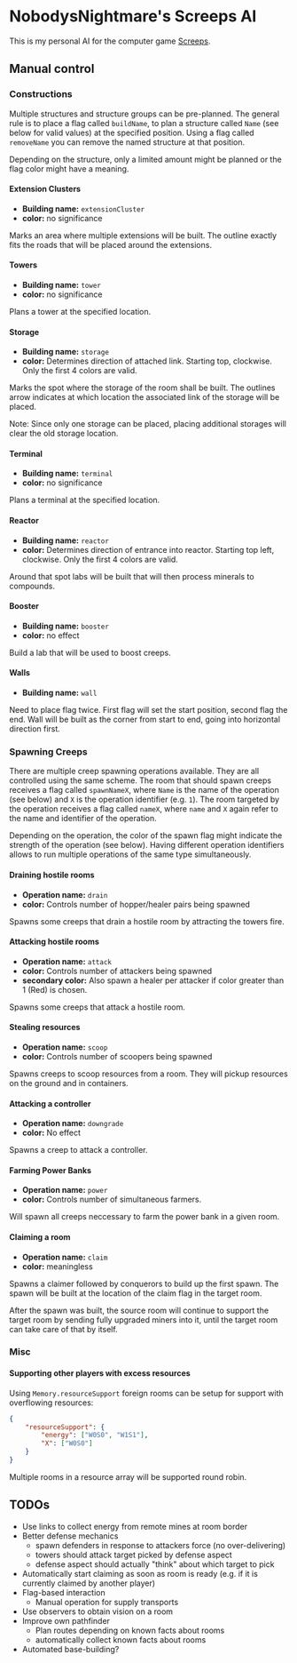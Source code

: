 # NobodysNightmare's Screeps AI

This is my personal AI for the computer game [Screeps](https://screeps.com).

## Manual control

### Constructions

Multiple structures and structure groups can be pre-planned.
The general rule is to place a flag called `buildName`, to plan a structure called
`Name` (see below for valid values) at the specified position.
Using a flag called `removeName` you can remove the named structure at that position.

Depending on the structure, only a limited amount might be planned or the flag color might
have a meaning.

#### Extension Clusters

* **Building name:** `extensionCluster`
* **color:** no significance

Marks an area where multiple extensions will be built. The outline exactly fits the
roads that will be placed around the extensions.

#### Towers

* **Building name:** `tower`
* **color:** no significance

Plans a tower at the specified location.

#### Storage

* **Building name:** `storage`
* **color:** Determines direction of attached link. Starting top, clockwise.
  Only the first 4 colors are valid.

Marks the spot where the storage of the room shall be built. The outlines arrow indicates
at which location the associated link of the storage will be placed.

Note: Since only one storage can be placed, placing additional storages will clear the old
storage location.

#### Terminal

* **Building name:** `terminal`
* **color:** no significance

Plans a terminal at the specified location.

#### Reactor

* **Building name:** `reactor`
* **color:** Determines direction of entrance into reactor. Starting top left, clockwise.
  Only the first 4 colors are valid.

Around that spot labs will be built that will then process minerals to
compounds.

#### Booster

* **Building name:** `booster`
* **color:** no effect

Build a lab that will be used to boost creeps.

#### Walls

* **Building name:** `wall`

Need to place flag twice. First flag will set the start position, second flag the end.
Wall will be built as the corner from start to end, going into horizontal direction first.

### Spawning Creeps

There are multiple creep spawning operations available. They are all controlled using the same scheme.
The room that should spawn creeps receives a flag called `spawnNameX`, where `Name` is the name of the
operation (see below) and `X` is the operation identifier (e.g. `1`). The room targeted by the operation receives
a flag called `nameX`, where `name` and `X` again refer to the name and identifier of the operation.

Depending on the operation, the color of the spawn flag might indicate the strength of the operation
(see below). Having different operation identifiers allows to run multiple operations of the same type
simultaneously.

#### Draining hostile rooms

* **Operation name:** `drain`
* **color:** Controls number of hopper/healer pairs being spawned

Spawns some creeps that drain a hostile room by attracting the towers
fire.

#### Attacking hostile rooms

* **Operation name:** `attack`
* **color:** Controls number of attackers being spawned
* **secondary color:** Also spawn a healer per attacker if color greater than 1 (Red) is chosen.

Spawns some creeps that attack a hostile room.

#### Stealing resources

* **Operation name:** `scoop`
* **color:** Controls number of scoopers being spawned

Spawns creeps to scoop resources from a room.
They will pickup resources on the ground and in containers.

#### Attacking a controller

* **Operation name:** `downgrade`
* **color:** No effect

Spawns a creep to attack a controller.

#### Farming Power Banks

* **Operation name:** `power`
* **color:** Controls number of simultaneous farmers.

Will spawn all creeps neccessary to farm the power bank in a given room.

#### Claiming a room

* **Operation name:** `claim`
* **color:** meaningless

Spawns a claimer followed by conquerors to build up the first spawn. The spawn will be built
at the location of the claim flag in the target room.

After the spawn was built, the source room will continue to support the target room by sending
fully upgraded miners into it, until the target room can take care of that by itself.

### Misc

#### Supporting other players with excess resources

Using `Memory.resourceSupport` foreign rooms can be setup for support with overflowing resources:

````json
{
    "resourceSupport": {
        "energy": ["W0S0", "W1S1"],
        "X": ["W0S0"]
    }
}
````

Multiple rooms in a resource array will be supported round robin.

## TODOs

* Use links to collect energy from remote mines at room border
* Better defense mechanics
    * spawn defenders in response to attackers force (no over-delivering)
    * towers should attack target picked by defense aspect
    * defense aspect should actually "think" about which target to pick
* Automatically start claiming as soon as room is ready (e.g. if it is currently claimed by another player)
* Flag-based interaction
    * Manual operation for supply transports
* Use observers to obtain vision on a room
* Improve own pathfinder
    * Plan routes depending on known facts about rooms
    * automatically collect known facts about rooms
* Automated base-building?
